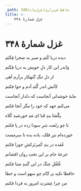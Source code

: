 ```yaml
---
_path: حافظ-شیرازی/غزلیات/348
title: >-
    غزل شمارهٔ ۳۴۸
---
```

# غزل شمارهٔ ۳۴۸

<div class="b" id="bn1"><div class="m1"><p>دیده دریا کُنَم و صبر به صحرا فِکَنَم</p></div>
<div class="m2"><p>وَاندر این کار دلِ خویش به دریا فِکَنَم</p></div></div>
<div class="b" id="bn2"><div class="m1"><p>از دلِ تنگِ گنهکار برآرم آهی</p></div>
<div class="m2"><p>کآتش اندر گُنَهِ آدم و حوا فکنم</p></div></div>
<div class="b" id="bn3"><div class="m1"><p>مایهٔ خوشدلی آنجاست که دلدار آنجاست</p></div>
<div class="m2"><p>می‌کنم جهد که خود را مگر آنجا فکنم</p></div></div>
<div class="b" id="bn4"><div class="m1"><p>بِگُشا بندِ قَبا ای مَهِ خورشید کُلاه</p></div>
<div class="m2"><p>تا چو زلفت سَرِ سودا زده در پا فکنم</p></div></div>
<div class="b" id="bn5"><div class="m1"><p>خورده‌ام تیرِ فلک، باده بده تا سرمست</p></div>
<div class="m2"><p>عُقده در بندِ کَمرتَرکشِ جوزا فکنم</p></div></div>
<div class="b" id="bn6"><div class="m1"><p>جرعهٔ جام بر این تختِ روان افشانم</p></div>
<div class="m2"><p>غُلغُلِ چنگ در این گنبدِ مینا فکنم</p></div></div>
<div class="b" id="bn7"><div class="m1"><p>حافظا تکیه بر ایّام چو سهو است و خطا</p></div>
<div class="m2"><p>من چرا عِشرتِ امروز به فردا فکنم</p></div></div>
